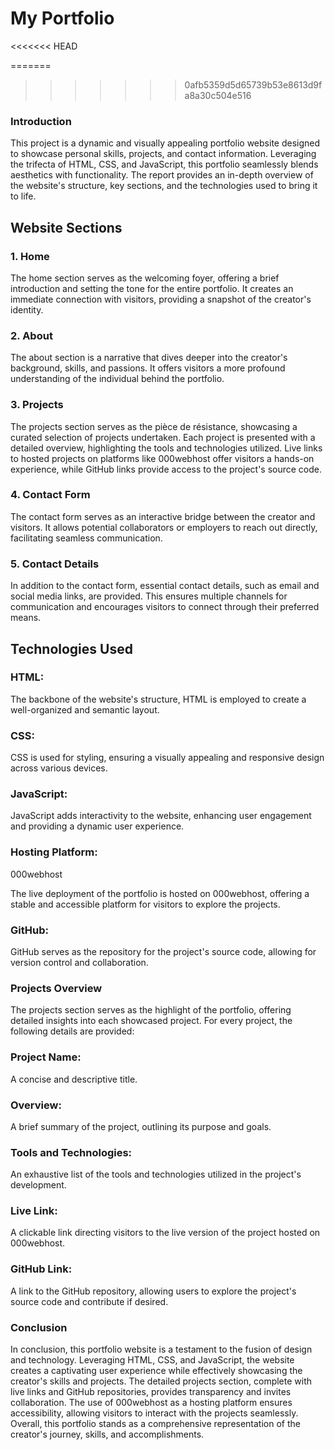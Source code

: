 # My Portfolio
<<<<<<< HEAD

=======
>>>>>>> 0afb5359d5d65739b53e8613d9fa8a30c504e516
<h3>Introduction</h3>
<p>This project is a dynamic and visually appealing portfolio website designed to showcase personal skills, projects, and contact information. Leveraging the trifecta of HTML, CSS, and JavaScript, this portfolio seamlessly blends aesthetics with functionality. The report provides an in-depth overview of the website's structure, key sections, and the technologies used to bring it to life.</p>
<h2>Website Sections</h2>
<h3>1. Home</h3>
<p>The home section serves as the welcoming foyer, offering a brief introduction and setting the tone for the entire portfolio. It creates an immediate connection with visitors, providing a snapshot of the creator's identity.</p>
<h3>2. About</h3>
<p>The about section is a narrative that dives deeper into the creator's background, skills, and passions. It offers visitors a more profound understanding of the individual behind the portfolio.</p>
<h3>3. Projects</h3>
<p>The projects section serves as the pièce de résistance, showcasing a curated selection of projects undertaken. Each project is presented with a detailed overview, highlighting the tools and technologies utilized. Live links to hosted projects on platforms like 000webhost offer visitors a hands-on experience, while GitHub links provide access to the project's source code.</p>
<h3>4. Contact Form</h3>
<p>The contact form serves as an interactive bridge between the creator and visitors. It allows potential collaborators or employers to reach out directly, facilitating seamless communication.</p>
<h3>5. Contact Details</h3>
<p>In addition to the contact form, essential contact details, such as email and social media links, are provided. This ensures multiple channels for communication and encourages visitors to connect through their preferred means.</p>
<h2>Technologies Used</h2>
<h3>HTML:</h3>
<p>The backbone of the website's structure, HTML is employed to create a well-organized and semantic layout.</p>
<h3>CSS:</h3>
<p>CSS is used for styling, ensuring a visually appealing and responsive design across various devices.</p>
<h3>JavaScript:</h3>
<p>JavaScript adds interactivity to the website, enhancing user engagement and providing a dynamic user experience.</p>
<h3>Hosting Platform:</h3> <p>000webhost</p>
<p>The live deployment of the portfolio is hosted on 000webhost, offering a stable and accessible platform for visitors to explore the projects.</p>
<h3>GitHub:</h3>
<p>GitHub serves as the repository for the project's source code, allowing for version control and collaboration.</p>
<h3>Projects Overview</h3>
<p>The projects section serves as the highlight of the portfolio, offering detailed insights into each showcased project. For every project, the following details are provided:</p>
<h3>Project Name:</h3>
<p>A concise and descriptive title.</p>
<h3>Overview:</h3>
<p>A brief summary of the project, outlining its purpose and goals.</p>
<h3>Tools and Technologies:</h3>
<p>An exhaustive list of the tools and technologies utilized in the project's development.</p>
<h3>Live Link:</h3>
<p>A clickable link directing visitors to the live version of the project hosted on 000webhost.</p>
<h3>GitHub Link:</h3>
<p>A link to the GitHub repository, allowing users to explore the project's source code and contribute if desired.</p>
<h3>Conclusion</h3>
<p>In conclusion, this portfolio website is a testament to the fusion of design and technology. Leveraging HTML, CSS, and JavaScript, the website creates a captivating user experience while effectively showcasing the creator's skills and projects. The detailed projects section, complete with live links and GitHub repositories, provides transparency and invites collaboration. The use of 000webhost as a hosting platform ensures accessibility, allowing visitors to interact with the projects seamlessly. Overall, this portfolio stands as a comprehensive representation of the creator's journey, skills, and accomplishments.</p>
